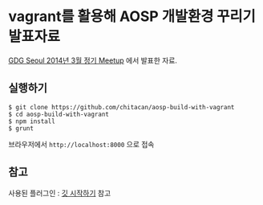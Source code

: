 # vagrant를 활용해 AOSP 개발환경 꾸리기 발표자료

[GDG Seoul 2014년 3월 정기 Meetup](https://plus.google.com/events/cao3hh6tkm1n9uqvjc8thf12klc) 에서 발표한 자료.

## 실행하기

```
$ git clone https://github.com/chitacan/aosp-build-with-vagrant
$ cd aosp-build-with-vagrant
$ npm install
$ grunt
```

브라우저에서 `http://localhost:8000` 으로 접속

## 참고

사용된 플러그인 : [깃 시작하기](https://github.com/chitacan/getting-started-with-git#revealjs-%ED%94%8C%EB%9F%AC%EA%B7%B8%EC%9D%B8) 참고
